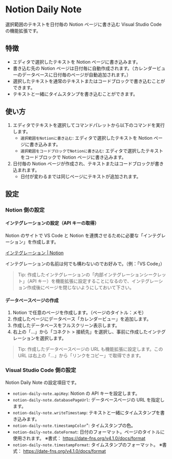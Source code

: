 # Notion Daily Note

選択範囲のテキストを日付毎の Notion ページに書き込む Visual Studio Code の機能拡張です。

## 特徴

- エディタで選択したテキストを Notion ページに書き込みます。
- 書き込む先の Notion ページは日付毎に自動作成されます。（カレンダービューのデータベースに日付毎のページが自動追加されます。）
- 選択したテキストを通常のテキストまたはコードブロックで書き込むことができます。
- テキストと一緒にタイムスタンプを書き込むことができます。

## 使い方

1. エディタでテキストを選択してコマンドパレットから以下のコマンドを実行します。
   - `選択範囲をNotionに書き込む`: エディタで選択したテキストを Notion ページに書き込みます。
   - `選択範囲をコードブロックでNotionに書き込む`: エディタで選択したテキストをコードブロックで Notion ページに書き込みます。
1. 日付毎の Notion ページが作成され、テキストまたはコードブロックが書き込まれます。
   - 日付が変わるまでは同じページにテキストが追加されます。

## 設定

### Notion 側の設定

#### インテグレーションの設定（API キーの取得）

Notion のサイトで VS Code と Notion を連携させるために必要な「インテグレーション」を作成します。

[インテグレーション | Notion](https://www.notion.so/profile/integrations)

インテグレーションの名前は何でも構わないのでお好みで。（例：「VS Code」）

> Tip: 作成したインテグレーションの「内部インテグレーションシークレット」（API キー）を機能拡張に設定することになるので、インテグレーション作成後にページを閉じないようにしておいて下さい。

#### データベースページの作成

1. Notion で任意のページを作成します。（ページのタイトル：メモ）
2. 作成したページにデータベース「カレンダービュー」を追加します。
3. 作成したデータベースをフルスクリーン表示します。
4. 右上の「…」から「コネクト > 接続先」を選択し、事前に作成したインテグレーションを選択します。

> Tip: 作成したデータベースページの URL も機能拡張に設定します。この URL は右上の「…」から「リンクをコピー」で取得できます。

### Visual Studio Code 側の設定

Notion Daily Note の設定項目です。

- `notion-daily-note.apiKey`: Notion の API キーを設定します。
- `notion-daily-note.databasePageUrl`: データベースページの URL を指定します。
- `notion-daily-note.writeTimestamp`: テキストと一緒にタイムスタンプを書き込みます。
- `notion-daily-note.timestampColor`": タイムスタンプの色。
- `notion-daily-note.dateFormat`: 日付のフォーマット。ページのタイトルに使用されます。 ※書式： https://date-fns.org/v4.1.0/docs/format
- `notion-daily-note.timestampFormat`: タイムスタンプのフォーマット。 ※書式： https://date-fns.org/v4.1.0/docs/format
